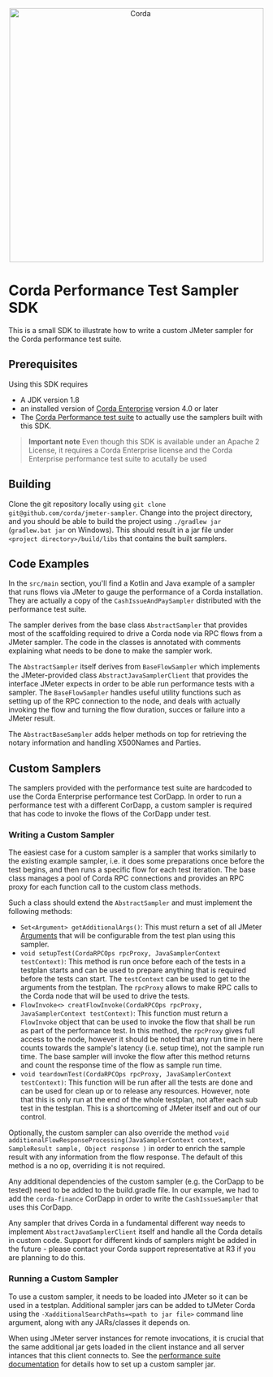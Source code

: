 <p align="center">
  <img src="https://www.corda.net/wp-content/uploads/2016/11/fg005_corda_b.png" alt="Corda" width="500">
</p>

# Corda Performance Test Sampler SDK

This is a small SDK to illustrate how to write a custom JMeter sampler for the Corda performance test suite.

## Prerequisites

Using this SDK requires
- A JDK version 1.8 
- an installed version of [Corda Enterprise](https://www.r3.com/corda-enterprise/) version 4.0 or later
- The [Corda Performance test suite](https://docs.corda.r3.com/performance-testing/toc-tree.html) to actually use the 
samplers built with this SDK.

> **Important note** Even though this SDK is available under an Apache 2 License, it requires a Corda Enterprise
> license and the Corda Enterprise performance test suite to acutally be used


## Building

Clone the git repository locally using `git clone git@github.com/corda/jmeter-sampler`. Change into the project
directory, and you should be able to build the project using `./gradlew jar` (`gradlew.bat jar` on Windows).
This should result in a jar file under `<project directory>/build/libs` that contains the built samplers.

## Code Examples

In the `src/main` section, you'll find a Kotlin and Java example of a sampler that runs flows via JMeter to gauge
the performance of a Corda installation. They are actually a copy of the `CashIssueAndPaySampler` distributed
with the performance test suite.

The sampler derives from the base class `AbstractSampler` that provides most of the scaffolding required to 
drive a Corda node via RPC flows from a JMeter sampler. The code in the classes is annotated with comments 
explaining what needs to be done to make the sampler work.

The `AbstractSampler` itself derives from `BaseFlowSampler` which implements the JMeter-provided class 
`AbstractJavaSamplerClient` that provides the interface JMeter expects in order to be able run performance
tests with a sampler. The `BaseFlowSampler` handles useful utility functions such as setting up of the RPC connection
to the node, and deals with actually invoking the flow and turning the flow duration, succes or failure into a JMeter
result.

The `AbstractBaseSampler` adds helper methods on top for retrieving the notary information and handling X500Names
and Parties.

## Custom Samplers

The samplers provided with the performance test suite are hardcoded to use the Corda Enterprise performance test
CorDapp. In order to run a performance test with a different CorDapp, a custom sampler is required that has
code to invoke the flows of the CorDapp under test.

### Writing a Custom Sampler

The easiest case for a custom sampler is a sampler that works similarly to the existing example sampler, i.e.
it does some preparations once before the test begins, and then runs a specific flow for each test iteration.
The base class manages a pool of Corda RPC connections and provides an RPC proxy for each function call to
the custom class methods.

Such a class should extend the `AbstractSampler` and must implement the following methods:

* `Set<Argument> getAdditionalArgs()`: This must return a set of all JMeter 
[Arguments](https://jmeter.apache.org/api/org/apache/jmeter/config/Argument.html) that will be configurable 
from the test plan using this sampler.   
* `void setupTest(CordaRPCOps rpcProxy, JavaSamplerContext testContext)`: This method is run once before each of the
tests in a testplan starts and can be used to prepare anything that is required before the tests can start. The
`testContext` can be used to get to the arguments from the testplan. The `rpcProxy` allows to make RPC calls to the
Corda node that will be used to drive the tests.
* `FlowInvoke<> creatFlowInvoke(CordaRPCOps rpcProxy, JavaSamplerContext testContext)`: This function must return
a `FlowInvoke` object that can be used to invoke the flow that shall be run as part of the performance test. In
this method, the `rpcProxy` gives full access to the node, however it should be noted that any run time in here
counts towards the sample's latency (i.e. setup time), not the sample run time. The base sampler will invoke 
the flow after this method returns and count the response time of the flow as sample run time.
* `void teardownTest(CordaRPCOps rpcProxy, JavaSamplerContext testContext)`: This function will be run after all 
the tests are done and can be used for clean up or to release any resources. However, note that this is only run
at the end of the whole testplan, not after each sub test in the testplan. This is a shortcoming of JMeter itself and
out of our control.

Optionally, the custom sampler can also override the method 
`void additionalFlowResponseProcessing(JavaSamplerContext context, SampleResult sample, Object response )`
in order to enrich the sample result with any information from the flow response. The default of this method
is a no op, overriding it is not required.

Any additional dependencies of the custom sampler (e.g. the CorDapp to be tested) need to be added to the
build.gradle file. In our example, we had to add the `corda-finance` CorDapp in order to write the 
`CashIssueSampler` that uses this CorDapp.

Any sampler that drives Corda in a fundamental different way needs to implement `AbstractJavaSamplerClient`
itself and handle all the Corda details in custom code. Support for different kinds of samplers might be added
in the future - please contact your Corda support representative at R3 if you are planning to do this.

 
### Running a Custom Sampler

To use a custom sampler, it needs to be loaded into JMeter so it can be used in a testplan. 
Additional sampler jars can be added to tJMeter Corda using the `-XadditionalSearchPaths=<path to jar file>`
command line argument, along with any JARs/classes it depends on.

When using JMeter server instances for remote invocations, it is crucial that the same additional jar gets loaded
in the client instance and all server intances that this client connects to. See the [performance suite
documentation](https://docs.corda.r3.com/performance-testing/jmeter-samplers.html#custom-sampler-clients) 
for details how to set up a custom sampler jar.